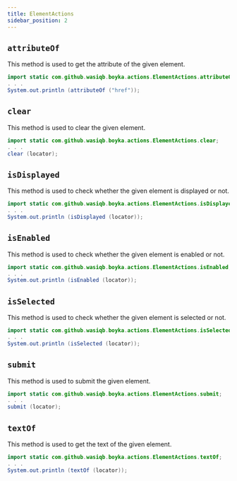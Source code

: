 ```yaml
---
title: ElementActions
sidebar_position: 2
---
```


## `attributeOf`

This method is used to get the attribute of the given element.

```java
import static com.github.wasiqb.boyka.actions.ElementActions.attributeOf;
. . .
System.out.println (attributeOf ("href"));
```

## `clear`

This method is used to clear the given element.

```java
import static com.github.wasiqb.boyka.actions.ElementActions.clear;
. . .
clear (locator);
```

## `isDisplayed`

This method is used to check whether the given element is displayed or not.

```java
import static com.github.wasiqb.boyka.actions.ElementActions.isDisplayed;
. . .
System.out.println (isDisplayed (locator));
```

## `isEnabled`

This method is used to check whether the given element is enabled or not.

```java
import static com.github.wasiqb.boyka.actions.ElementActions.isEnabled;
. . .
System.out.println (isEnabled (locator));
```

## `isSelected`

This method is used to check whether the given element is selected or not.

```java
import static com.github.wasiqb.boyka.actions.ElementActions.isSelected;
. . .
System.out.println (isSelected (locator));
```

## `submit`

This method is used to submit the given element.

```java
import static com.github.wasiqb.boyka.actions.ElementActions.submit;
. . .
submit (locator);
```

## `textOf`

This method is used to get the text of the given element.

```java
import static com.github.wasiqb.boyka.actions.ElementActions.textOf;
. . .
System.out.println (textOf (locator));
```

